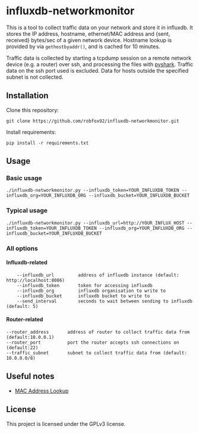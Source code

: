 # influxdb-networkmonitor

This is a tool to collect traffic data on your network and store it in influxdb.  It stores the IP address, hostname, ethernet/MAC address and {sent, received} bytes/sec of a given network device. Hostname lookup is provided by via `gethostbyaddr()`, and is cached for 10 minutes.

Traffic data is collected by starting a tcpdump session on a remote network device (e.g. a router) over ssh, and processing the files with [pyshark](https://github.com/KimiNewt/pyshark/). Traffic data on the ssh port used is excluded. Data for hosts outside the specified subnet is not collected.

## Installation

Clone this repository:

`git clone https://github.com/robfox92/influxdb-networkmonitor.git`

Install requirements:

`pip install -r requirements.txt`

## Usage

### Basic usage

`./influxdb-networkmonitor.py --influxdb_token=YOUR_INFLUXDB_TOKEN --influxdb_org=YOUR_INFLUXDB_ORG --influxdb_bucket=YOUR_INFLUXDB_BUCKET`

### Typical usage

`./influxdb-networkmonitor.py --influxdb_url=http://YOUR_INFLUX_HOST --influxdb_token=YOUR_INFLUXDB_TOKEN --influxdb_org=YOUR_INFLUXDB_ORG --influxdb_bucket=YOUR_INFLUXDB_BUCKET`

### All options

#### Influxdb-related

```
    --influxdb_url         address of influxdb instance (default: http://localhost:8086)
    --influxdb_token       token for accessing influxdb
    --influxdb_org         influxdb organisation to write to
    --influxdb_bucket      influxdb bucket to write to
    --send_interval        seconds to wait between sending to influxdb (default: 5)
```

#### Router-related

```
--router_address       address of router to collect traffic data from (default:10.0.0.1)
--router_port          port the router accepts ssh connections on (default:22)
--traffic_subnet       subnet to collect traffic data from (default: 10.0.0.0/8)
```

## Useful notes

* [MAC Address Lookup](https://macaddress.io/mac-address-lookup)

## License

This project is licensed under the GPLv3 license.